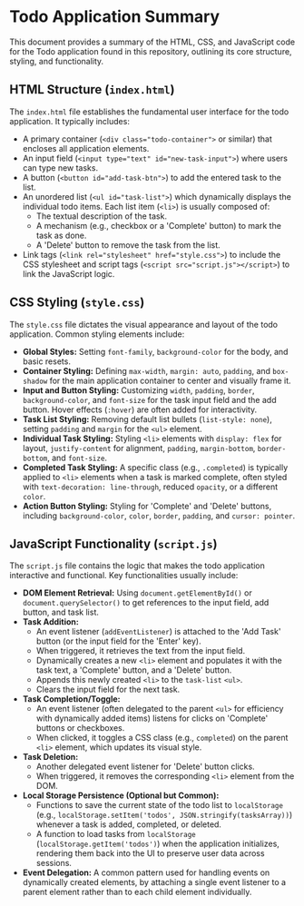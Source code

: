# Todo Application Summary

This document provides a summary of the HTML, CSS, and JavaScript code for the Todo application found in this repository, outlining its core structure, styling, and functionality.

## HTML Structure (`index.html`)

The `index.html` file establishes the fundamental user interface for the todo application. It typically includes:
- A primary container (`<div class="todo-container">` or similar) that encloses all application elements.
- An input field (`<input type="text" id="new-task-input">`) where users can type new tasks.
- A button (`<button id="add-task-btn">`) to add the entered task to the list.
- An unordered list (`<ul id="task-list">`) which dynamically displays the individual todo items. Each list item (`<li>`) is usually composed of:
    - The textual description of the task.
    - A mechanism (e.g., checkbox or a 'Complete' button) to mark the task as done.
    - A 'Delete' button to remove the task from the list.
- Link tags (`<link rel="stylesheet" href="style.css">`) to include the CSS stylesheet and script tags (`<script src="script.js"></script>`) to link the JavaScript logic.

## CSS Styling (`style.css`)

The `style.css` file dictates the visual appearance and layout of the todo application. Common styling elements include:
- **Global Styles:** Setting `font-family`, `background-color` for the body, and basic resets.
- **Container Styling:** Defining `max-width`, `margin: auto`, `padding`, and `box-shadow` for the main application container to center and visually frame it.
- **Input and Button Styling:** Customizing `width`, `padding`, `border`, `background-color`, and `font-size` for the task input field and the add button. Hover effects (`:hover`) are often added for interactivity.
- **Task List Styling:** Removing default list bullets (`list-style: none`), setting `padding` and `margin` for the `<ul>` element.
- **Individual Task Styling:** Styling `<li>` elements with `display: flex` for layout, `justify-content` for alignment, `padding`, `margin-bottom`, `border-bottom`, and `font-size`.
- **Completed Task Styling:** A specific class (e.g., `.completed`) is typically applied to `<li>` elements when a task is marked complete, often styled with `text-decoration: line-through`, reduced `opacity`, or a different `color`.
- **Action Button Styling:** Styling for 'Complete' and 'Delete' buttons, including `background-color`, `color`, `border`, `padding`, and `cursor: pointer`.

## JavaScript Functionality (`script.js`)

The `script.js` file contains the logic that makes the todo application interactive and functional. Key functionalities usually include:
- **DOM Element Retrieval:** Using `document.getElementById()` or `document.querySelector()` to get references to the input field, add button, and task list.
- **Task Addition:**
    - An event listener (`addEventListener`) is attached to the 'Add Task' button (or the input field for the 'Enter' key).
    - When triggered, it retrieves the text from the input field.
    - Dynamically creates a new `<li>` element and populates it with the task text, a 'Complete' button, and a 'Delete' button.
    - Appends this newly created `<li>` to the `task-list` `<ul>`.
    - Clears the input field for the next task.
- **Task Completion/Toggle:**
    - An event listener (often delegated to the parent `<ul>` for efficiency with dynamically added items) listens for clicks on 'Complete' buttons or checkboxes.
    - When clicked, it toggles a CSS class (e.g., `completed`) on the parent `<li>` element, which updates its visual style.
- **Task Deletion:**
    - Another delegated event listener for 'Delete' button clicks.
    - When triggered, it removes the corresponding `<li>` element from the DOM.
- **Local Storage Persistence (Optional but Common):**
    - Functions to save the current state of the todo list to `localStorage` (e.g., `localStorage.setItem('todos', JSON.stringify(tasksArray))`) whenever a task is added, completed, or deleted.
    - A function to load tasks from `localStorage` (`localStorage.getItem('todos')`) when the application initializes, rendering them back into the UI to preserve user data across sessions.
- **Event Delegation:** A common pattern used for handling events on dynamically created elements, by attaching a single event listener to a parent element rather than to each child element individually.
